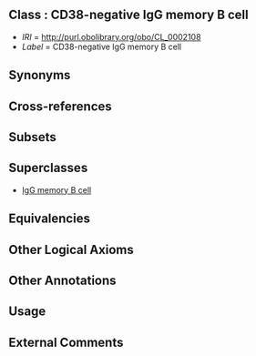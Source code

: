 
## Class : CD38-negative IgG memory B cell

 * *IRI* = http://purl.obolibrary.org/obo/CL_0002108
 * *Label* = CD38-negative IgG memory B cell

## Synonyms


## Cross-references


## Subsets


## Superclasses

 * [IgG memory B cell](../../CL/79/CL_0000979.md)

## Equivalencies


## Other Logical Axioms


## Other Annotations


## Usage


## External Comments

